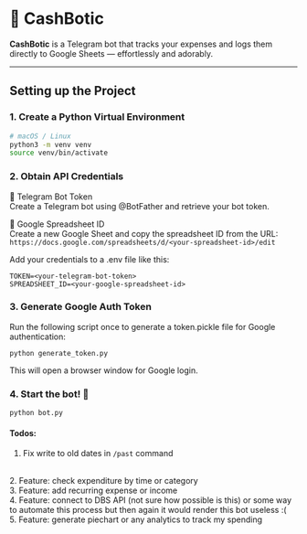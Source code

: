 # 💸 CashBotic

**CashBotic** is a Telegram bot that tracks your expenses and logs them directly to Google Sheets — effortlessly and adorably.

---

## Setting up the Project

### 1. Create a Python Virtual Environment

```bash
# macOS / Linux
python3 -m venv venv
source venv/bin/activate
```

### 2. Obtain API Credentials
🔹 Telegram Bot Token <br>
Create a Telegram bot using @BotFather and retrieve your bot token.

🔹 Google Spreadsheet ID <br>
Create a new Google Sheet and copy the spreadsheet ID from the URL:
`https://docs.google.com/spreadsheets/d/<your-spreadsheet-id>/edit`

Add your credentials to a .env file like this:

```
TOKEN=<your-telegram-bot-token>
SPREADSHEET_ID=<your-google-spreadsheet-id>
```


### 3. Generate Google Auth Token
Run the following script once to generate a token.pickle file for Google authentication:
```
python generate_token.py
```
This will open a browser window for Google login.

### 4. Start the bot! 🎉

```
python bot.py
```

#### Todos:
1. Fix write to old dates in `/past` command
<br>
2. Feature: check expenditure by time or category
<br>
3. Feature: add recurring expense or income
<br>
4. Feature: connect to DBS API (not sure how possible is this) or some way to automate this process but then again it would render this bot useless :(
<br>
5. Feature: generate piechart or any analytics to track my spending